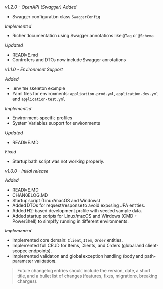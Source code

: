 *v1.2.0 - OpenAPI (Swagger)*
_Added_
- Swagger configuration class `SwaggerConfig`

_Implemented_
- Richer documentation using Swagger annotations like `@Tag` or `@Schema`

_Updated_
- README.md
- Controllers and DTOs now include Swagger annotations

*v1.1.0 - Environment Support*

_Added_
- .env file skeleton example
- Yaml files for environments: `application-prod.yml`, `application-dev.yml` and `application-test.yml`

_Implemented_
- Environment-specific profiles
- System Variables support for environments

_Updated_
- README.MD

_Fixed_
- Startup bath script was not working properly.

*v1.0.0 - Initial release*

_Added_
- README.MD
- CHANGELOG.MD
- Startup script (Linux/macOS and Windows)
- Added DTOs for request/response to avoid exposing JPA entities.
- Added H2-based development profile with seeded sample data.
- Added startup scripts for Linux/macOS and Windows (CMD + PowerShell) to simplify running in different environments.

_Implemented_
- Implemented core domain: `Client`, `Item`, `Order` entities.
- Implemented full CRUD for Items, Clients, and Orders (global and client-scoped endpoints).
- Implemented validation and global exception handling (body and path-parameter validation).

> Future changelog entries should include the version, date, a short title, and a bullet list of changes (features,
> fixes, migrations, breaking changes).